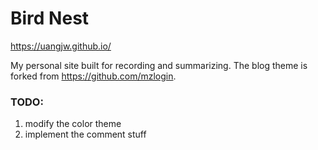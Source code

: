 # Bird Nest

https://uangjw.github.io/

My personal site built for recording and summarizing. The blog theme is forked from https://github.com/mzlogin.

### TODO:

1. modify the color theme
2. implement the comment stuff

